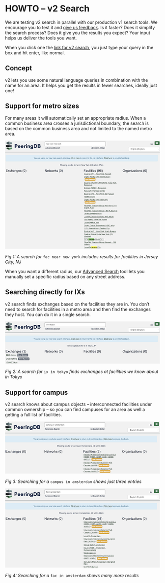 # HOWTO – v2 Search

We are testing v2 search in parallel with our production v1 search tools. We encourage you to test it and [give us feedback](https://forms.gle/TYJgvrCGvyTCiaCY8). Is it faster? Does  it simplify the search process? Does it give you the results you expect? Your input helps us deliver the tools you want.

When you click one the [link for v2 search](https://www.peeringdb.com/search/v2?q=), you just type your query in the box and hit enter, like normal.

## Concept

v2 lets you use some natural language queries in combination with the name for an area. It helps you get the results in fewer searches, ideally just one!

## Support for metro sizes
For many areas it will automatically set an appropriate radius. When a common business area crosses a jurisdictional boundary, the search is based on the common business area and not limited to the named metro area.

![Search for a fac in New York](images/fac_in_new_york_includes_jersey_city.png)

*Fig 1: A search for* `fac near new york` *includes results for facilities in Jersey City, NJ*

When you want a different radius, our [Advanced Search](https://www.peeringdb.com/advanced_search) tool lets you manually set a specific radius based on any street address. 

## Searching directly for IXs

v2 search finds exchanges based on the facilities they are in. You don’t need to search for facilities in a metro area and then find the exchanges they host. You can do it in a single search.

![Search for an ix in Tokyo](images/ix_in_tokyo.png)

*Fig 2: A search for* `ix in tokyo` *finds exchanges at facilities we know about in Tokyo*

## Support for campus
v2 search knows about campus objects – interconnected facilities under common ownership – so you can find campuses for an area as well a getting a full list of facilities.

![Search for a campus in Amsterdam](images/campus_in_amsterdam.png)

*Fig 3: Searching for a* `campus in amsterdam` *shows just three entries*

![Search for a fan in Amsterdam](images/fac_in_amsterdam.png)

*Fig 4: Searching for a* `fac in amsterdam` *shows many more results*
